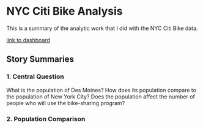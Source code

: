 # NYC Citi Bike Analysis 
This is a summary of the analytic work that I did with the NYC Citi Bike data.

[link to dashboard](https://public.tableau.com/profile/jian5380#!/vizhome/DesMoniesvs_NYC1/DesMoinesvs_NYCCitiBike?publish=yes "link to dashboard")

## Story Summaries
### 1. Central Question
What is the population of Des Moines? How does its population compare to the population of New York City? Does the population affect the number of people who will use the bike-sharing program?
### 2. Population Comparison


